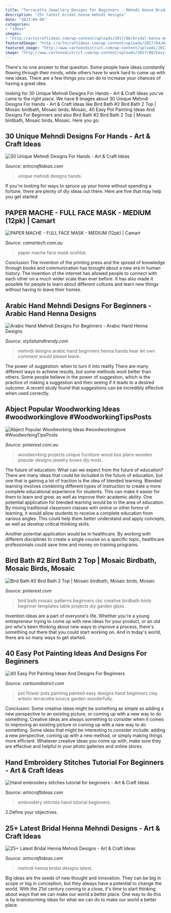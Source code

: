 ```yaml
---
title: "Terracotta Jewellery Designs For Beginners - Mehndi Henna Bridal Designs Latest"
description: "25+ latest bridal henna mehndi designs"
date: "2023-04-08"
categories:
- "ideas"
images:
- "http://artncraftideas.com/wp-content/uploads/2017/06/bridal-henna-mehndi-design-8.jpg"
featuredImage: "http://artncraftideas.com/wp-content/uploads/2017/04/Hand-embroidery-stitches-11.png"
featured_image: "http://www.cartoondistrict.com/wp-content/uploads/2017/08/Easy-Pot-Painting-Ideas-And-Designs-For-Beginners3.jpg"
image: "http://www.cartoondistrict.com/wp-content/uploads/2017/08/Easy-Pot-Painting-Ideas-And-Designs-For-Beginners3.jpg"
---
```



There's no one answer to that question. Some people have ideas constantly flowing through their minds, while others have to work hard to come up with new ideas. There are a few things you can do to increase your chances of having a great idea.

	

		
looking for 30 Unique Mehndi Designs For Hands - Art &amp; Craft Ideas you've came to the right place. We have 8 Images about 30 Unique Mehndi Designs For Hands - Art &amp; Craft Ideas like Bird Bath #2 Bird Bath 2 Top | Mosaic birdbath, Mosaic birds, Mosaic, 40 Easy Pot Painting Ideas And Designs For Beginners and also Bird Bath #2 Bird Bath 2 Top | Mosaic birdbath, Mosaic birds, Mosaic. Here you go:
		
    
## 30 Unique Mehndi Designs For Hands - Art &amp; Craft Ideas

<img loading=lazy src="http://artncraftideas.com/wp-content/uploads/2017/02/Unique-Mehndi-Design-27.jpg" onerror="this.onerror=null;this.src='https://tse2.mm.bing.net/th?id=OIP.yM3pM7IvX3MTlMcu5YsdFAHaJe&amp;pid=15.1';" alt="30 Unique Mehndi Designs For Hands - Art &amp; Craft Ideas">

_Source: artncraftideas.com_

>unique mehndi designs hands. 

	

If you're looking for ways to spruce up your home without spending a fortune, there are plenty of diy ideas out there. Here are five that may help you get started: 

    
## PAPER MACHE - FULL FACE MASK - MEDIUM (12pk) | Camart

<img loading=lazy src="https://camartech.com.au/wp-content/uploads/2018/11/IMG_3968.jpg" onerror="this.onerror=null;this.src='https://tse1.mm.bing.net/th?id=OIP.3skHUb3oPE783eLhwR4i8gHaJ4&amp;pid=15.1';" alt="PAPER MACHE - FULL FACE MASK - MEDIUM (12pk) | Camart">

_Source: camartech.com.au_

>paper mache face mask wishlist. 

	

Conclusion
The invention of the printing press and the spread of knowledge through books and communication has brought about a new era in human history. The invention of the internet has allowed people to connect with each other on a much wider scale than ever before. It has also made it possible for people to learn about different cultures and learn new things without having to leave their homes.

    
## Arabic Hand Mehndi Designs For Beginners - Arabic Hand Henna Designs

<img loading=lazy src="http://www.stylishandtrendy.com/wp-content/uploads/2012/06/Arabic-Mehndi-Designs-For-Hands-For-Beginners-7.jpg" onerror="this.onerror=null;this.src='https://tse1.mm.bing.net/th?id=OIP.znrk25lLTJfD6pn2g3famwHaJ3&amp;pid=15.1';" alt="Arabic Hand Mehndi Designs For Beginners - Arabic Hand Henna Designs">

_Source: stylishandtrendy.com_

>mehndi designs arabic hand beginners henna hands hear let own comment would please leave. 

	

The power of suggestion: when to turn it into reality
There are many different ways to achieve results, but some methods work better than others. Some people believe in the power of suggestion, which is the practice of making a suggestion and then seeing if it leads to a desired outcome. A recent study found that suggestions can be incredibly effective when used correctly.

    
## Abject Popular Woodworking Ideas #woodworkinglove #WoodworkingTipsPosts

<img loading=lazy src="https://i.pinimg.com/736x/5f/62/f5/5f62f53ffcd5c0938792263df2956cd8.jpg" onerror="this.onerror=null;this.src='https://tse2.mm.bing.net/th?id=OIP.GtoFmlcEt4VaEcad5NM4GwHaHa&amp;pid=15.1';" alt="Abject Popular Woodworking Ideas #woodworkinglove #WoodworkingTipsPosts">

_Source: pinterest.com.au_

>woodworking projects unique furniture wood box plans wooden popular designs jewelry boxes diy most. 

	

The future of education: What can we expect from the future of education?
There are many ideas that could be included in the future of education, but one that is gaining a lot of traction is the idea of blended learning. Blended learning involves combining different types of instruction to create a more complete educational experience for students. This can make it easier for them to learn and grow, as well as improve their academic ability.
One potential application for blended learning would be in the area of education. By mixing traditional classroom classes with online or other forms of learning, it would allow students to receive a complete education from various angles. This could help them better understand and apply concepts, as well as develop critical thinking skills.

Another potential application would be in healthcare. By working with different disciplines to create a single course on a specific topic, healthcare professionals could save time and money on training programs.

    
## Bird Bath #2 Bird Bath 2 Top | Mosaic Birdbath, Mosaic Birds, Mosaic

<img loading=lazy src="https://i.pinimg.com/736x/d9/84/a4/d984a48490f557390c7122b988b8ef63--mosaic-patterns-for-beginners-mosaic-patterns-templates.jpg" onerror="this.onerror=null;this.src='https://tse2.mm.bing.net/th?id=OIP.U2FMRumLenXchjYVR9hl1wHaF5&amp;pid=15.1';" alt="Bird Bath #2 Bird Bath 2 Top | Mosaic birdbath, Mosaic birds, Mosaic">

_Source: pinterest.com_

>bird bath mosaic patterns beginners ckc creative birdbath birds beginner templates table projects diy garden glass. 

	

Invention ideas are a part of everyone's life. Whether you're a young entrepreneur trying to come up with new ideas for your product, or an old pro who's been thinking about new ways to improve a process, there's something out there that you could start working on. And in today's world, there are so many ways to get started.

    
## 40 Easy Pot Painting Ideas And Designs For Beginners

<img loading=lazy src="http://www.cartoondistrict.com/wp-content/uploads/2017/08/Easy-Pot-Painting-Ideas-And-Designs-For-Beginners3.jpg" onerror="this.onerror=null;this.src='https://tse4.mm.bing.net/th?id=OIP.6Cxd0e6IDf0LrYXMXkX9ywHaFj&amp;pid=15.1';" alt="40 Easy Pot Painting Ideas And Designs For Beginners">

_Source: cartoondistrict.com_

>pot flower pots painting painted easy designs hand beginners clay artistic terracotta source garden wonderfully. 

	

Conclusion: Some creative ideas might be something as simple as adding a new perspective to an existing picture, or coming up with a new way to do something.
Creative ideas are always something to consider when it comes to improving an existing picture or coming up with a new way to do something. Some ideas that might be interesting to consider include: adding a new perspective, coming up with a new method, or simply making things more efficient. Whatever creative ideas you come up with, make sure they are effective and helpful in your photo galleries and online stores.

    
## Hand Embroidery Stitches Tutorial For Beginners - Art &amp; Craft Ideas

<img loading=lazy src="http://artncraftideas.com/wp-content/uploads/2017/04/Hand-embroidery-stitches-11.png" onerror="this.onerror=null;this.src='https://tse3.mm.bing.net/th?id=OIP.JMs0lPWfL42NnFY5_143ZgHaEC&amp;pid=15.1';" alt="Hand embroidery stitches tutorial for beginners - Art &amp; Craft Ideas">

_Source: artncraftideas.com_

>embroidery stitches hand tutorial beginners. 

	

2.Define your objectives.

    
## 25+ Latest Bridal Henna Mehndi Designs - Art &amp; Craft Ideas

<img loading=lazy src="http://artncraftideas.com/wp-content/uploads/2017/06/bridal-henna-mehndi-design-8.jpg" onerror="this.onerror=null;this.src='https://tse4.mm.bing.net/th?id=OIP.x_5RxY_uxRxGy02la2iOaAHaHa&amp;pid=15.1';" alt="25+ Latest Bridal Henna Mehndi Designs - Art &amp; Craft Ideas">

_Source: artncraftideas.com_

>mehndi henna bridal designs latest. 

	

Big ideas are the seeds of new thought and innovation. They can be big in scope or big in conception, but they always have a potential to change the world. With the 21st century coming to a close, it's time to start thinking about ways that we can make our world a better place. One way to do this is by brainstorming ideas for what we can do to make our world a better place.

